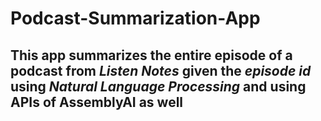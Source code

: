 # Podcast-Summarization-App
## This app summarizes the entire episode of a podcast from *Listen Notes* given the *episode id* using *Natural Language Processing* and using APIs of AssemblyAI as well
